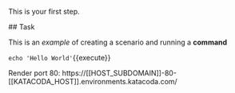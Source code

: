 This is your first step.

## Task

This is an _example_ of creating a scenario and running a **command**

`echo 'Hello World'`{{execute}}

Render port 80: https://[[HOST_SUBDOMAIN]]-80-[[KATACODA_HOST]].environments.katacoda.com/
